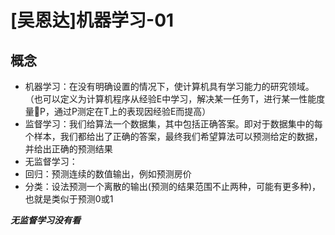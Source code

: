 # [吴恩达]机器学习-01

## 概念

- 机器学习：在没有明确设置的情况下，使计算机具有学习能力的研究领域。（也可以定义为计算机程序从经验E中学习，解决某一任务T，进行某一性能度量P，通过P测定在T上的表现因经验E而提高）
- 监督学习：我们给算法一个数据集，其中包括正确答案。即对于数据集中的每个样本，我们都给出了正确的答案，最终我们希望算法可以预测给定的数据，并给出正确的预测结果
- 无监督学习：
- 回归：预测连续的数值输出，例如预测房价
- 分类：设法预测一个离散的输出(预测的结果范围不止两种，可能有更多种)，也就是类似于预测0或1


***无监督学习没有看***